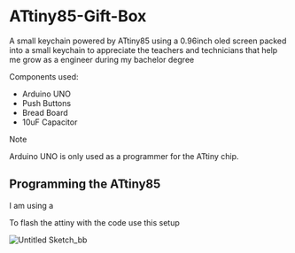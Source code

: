 # ATtiny85-Gift-Box
A small keychain powered by ATtiny85 using a 0.96inch oled screen packed into a small keychain to appreciate the teachers and technicians that help me grow as a engineer during my bachelor degree

Components used:
- Arduino UNO 
- Push Buttons
- Bread Board
- 10uF Capacitor

> [!NOTE]
> Arduino UNO is only used as a programmer for the ATtiny chip.


## Programming the ATtiny85

I am using a 


To flash the attiny with the code use this setup

![Untitled Sketch_bb](https://github.com/SahilRaut/ATtiny85-Gift-Box/assets/66782904/1eb3010b-ce1f-47c8-b5bd-f3fac7fa5f58)


























